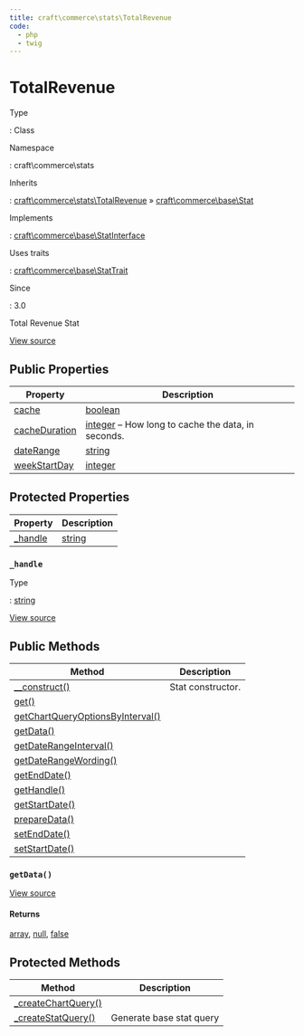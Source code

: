 ```yaml
---
title: craft\commerce\stats\TotalRevenue
code:
  - php
  - twig
---
```


# TotalRevenue

Type

:   Class

Namespace

:   craft\commerce\stats

Inherits

:   [craft\commerce\stats\TotalRevenue](craft-commerce-stats-totalrevenue.md) &raquo;
[craft\commerce\base\Stat](craft-commerce-base-stat.md)

Implements

:   [craft\commerce\base\StatInterface](craft-commerce-base-statinterface.md)

Uses traits

:   [craft\commerce\base\StatTrait](craft-commerce-base-stattrait.md)

Since

:   3.0



Total Revenue Stat





[View source](https://github.com/craftcms/commerce/blob/master/src/stats/TotalRevenue.php)


## Public Properties

| Property                                                                                                   | Description
| ---------------------------------------------------------------------------------------------------------- | ------------------------------------------------------------------------------------------
| [cache](craft-commerce-base-stattrait.md#cache "Defined by craft\commerce\base\StatTrait")                 | [boolean](http://php.net/language.types.boolean)
| [cacheDuration](craft-commerce-base-stattrait.md#cacheduration "Defined by craft\commerce\base\StatTrait") | [integer](http://php.net/language.types.integer) – How long to cache the data, in seconds.
| [dateRange](craft-commerce-base-stattrait.md#daterange "Defined by craft\commerce\base\StatTrait")         | [string](http://php.net/language.types.string)
| [weekStartDay](craft-commerce-base-stattrait.md#weekstartday "Defined by craft\commerce\base\StatTrait")   | [integer](http://php.net/language.types.integer)



## Protected Properties

| Property                                               | Description
| ------------------------------------------------------ | ----------------------------------------------
| [_handle](craft-commerce-stats-totalrevenue.md#handle) | [string](http://php.net/language.types.string)

### `_handle`



Type

:   [string](http://php.net/language.types.string)











[View source](https://github.com/craftcms/commerce/blob/master/src/stats/TotalRevenue.php#L24)





## Public Methods

| Method                                                                                                                                      | Description
| ------------------------------------------------------------------------------------------------------------------------------------------- | -----------------
| [__construct()](craft-commerce-base-stat.md#method-construct "Defined by craft\commerce\base\Stat")                                         | Stat constructor.
| [get()](craft-commerce-base-stat.md#method-get "Defined by craft\commerce\base\Stat")                                                       |
| [getChartQueryOptionsByInterval()](craft-commerce-base-stat.md#method-getchartqueryoptionsbyinterval "Defined by craft\commerce\base\Stat") |
| [getData()](craft-commerce-stats-totalrevenue.md#method-getdata)                                                                            |
| [getDateRangeInterval()](craft-commerce-base-stat.md#method-getdaterangeinterval "Defined by craft\commerce\base\Stat")                     |
| [getDateRangeWording()](craft-commerce-base-stat.md#method-getdaterangewording "Defined by craft\commerce\base\Stat")                       |
| [getEndDate()](craft-commerce-base-stat.md#method-getenddate "Defined by craft\commerce\base\Stat")                                         |
| [getHandle()](craft-commerce-base-stat.md#method-gethandle "Defined by craft\commerce\base\Stat")                                           |
| [getStartDate()](craft-commerce-base-stat.md#method-getstartdate "Defined by craft\commerce\base\Stat")                                     |
| [prepareData()](craft-commerce-base-stat.md#method-preparedata "Defined by craft\commerce\base\Stat")                                       |
| [setEndDate()](craft-commerce-base-stat.md#method-setenddate "Defined by craft\commerce\base\Stat")                                         |
| [setStartDate()](craft-commerce-base-stat.md#method-setstartdate "Defined by craft\commerce\base\Stat")                                     |

### `getData()`














[View source](https://github.com/craftcms/commerce/blob/master/src/stats/TotalRevenue.php#L29-L41)



#### Returns

[array](http://php.net/language.types.array), [null](http://php.net/language.types.null), [false](http://php.net/language.types.boolean)





## Protected Methods

| Method                                                                                                           | Description
| ---------------------------------------------------------------------------------------------------------------- | ------------------------
| [_createChartQuery()](craft-commerce-base-stat.md#method-createchartquery "Defined by craft\commerce\base\Stat") |
| [_createStatQuery()](craft-commerce-base-stat.md#method-createstatquery "Defined by craft\commerce\base\Stat")   | Generate base stat query







